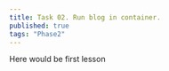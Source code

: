 ```yaml
---
title: Task 02. Run blog in container.
published: true
tags: "Phase2"
---
```


Here would be first lesson
